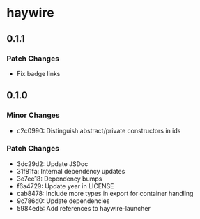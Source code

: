 # haywire

## 0.1.1

### Patch Changes

- Fix badge links

## 0.1.0

### Minor Changes

- c2c0990: Distinguish abstract/private constructors in ids

### Patch Changes

- 3dc29d2: Update JSDoc
- 31f81fa: Internal dependency updates
- 3e7ee18: Dependency bumps
- f6a4729: Update year in LICENSE
- cab8478: Include more types in export for container handling
- 9c786d0: Update dependencies
- 5984ed5: Add references to haywire-launcher
